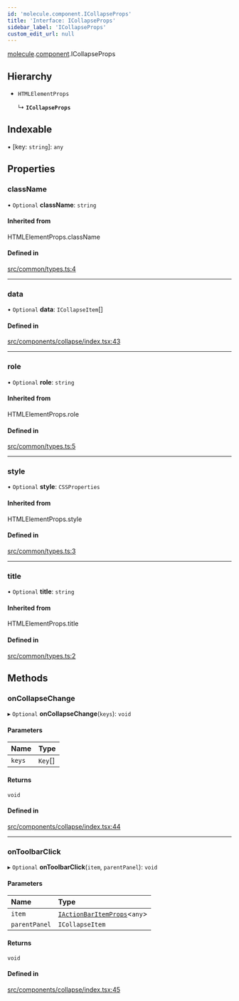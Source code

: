 ```yaml
---
id: 'molecule.component.ICollapseProps'
title: 'Interface: ICollapseProps'
sidebar_label: 'ICollapseProps'
custom_edit_url: null
---
```


[molecule](../namespaces/molecule).[component](../namespaces/molecule.component).ICollapseProps

## Hierarchy

-   `HTMLElementProps`

    ↳ **`ICollapseProps`**

## Indexable

▪ [key: `string`]: `any`

## Properties

### className

• `Optional` **className**: `string`

#### Inherited from

HTMLElementProps.className

#### Defined in

[src/common/types.ts:4](https://github.com/DTStack/molecule/blob/46c80551/src/common/types.ts#L4)

---

### data

• `Optional` **data**: `ICollapseItem`[]

#### Defined in

[src/components/collapse/index.tsx:43](https://github.com/DTStack/molecule/blob/46c80551/src/components/collapse/index.tsx#L43)

---

### role

• `Optional` **role**: `string`

#### Inherited from

HTMLElementProps.role

#### Defined in

[src/common/types.ts:5](https://github.com/DTStack/molecule/blob/46c80551/src/common/types.ts#L5)

---

### style

• `Optional` **style**: `CSSProperties`

#### Inherited from

HTMLElementProps.style

#### Defined in

[src/common/types.ts:3](https://github.com/DTStack/molecule/blob/46c80551/src/common/types.ts#L3)

---

### title

• `Optional` **title**: `string`

#### Inherited from

HTMLElementProps.title

#### Defined in

[src/common/types.ts:2](https://github.com/DTStack/molecule/blob/46c80551/src/common/types.ts#L2)

## Methods

### onCollapseChange

▸ `Optional` **onCollapseChange**(`keys`): `void`

#### Parameters

| Name   | Type    |
| :----- | :------ |
| `keys` | `Key`[] |

#### Returns

`void`

#### Defined in

[src/components/collapse/index.tsx:44](https://github.com/DTStack/molecule/blob/46c80551/src/components/collapse/index.tsx#L44)

---

### onToolbarClick

▸ `Optional` **onToolbarClick**(`item`, `parentPanel`): `void`

#### Parameters

| Name          | Type                                                                    |
| :------------ | :---------------------------------------------------------------------- |
| `item`        | [`IActionBarItemProps`](molecule.component.IActionBarItemProps)<`any`\> |
| `parentPanel` | `ICollapseItem`                                                         |

#### Returns

`void`

#### Defined in

[src/components/collapse/index.tsx:45](https://github.com/DTStack/molecule/blob/46c80551/src/components/collapse/index.tsx#L45)
